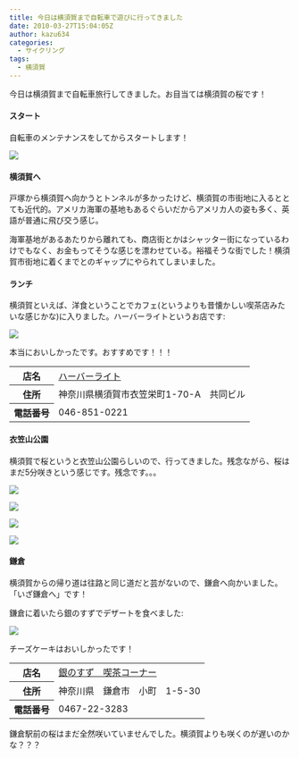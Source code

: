 ```yaml
---
title: 今日は横須賀まで自転車で遊びに行ってきました
date: 2010-03-27T15:04:05Z
author: kazu634
categories:
  - サイクリング
tags:
  - 横須賀
---
```

<div class="section">
<p>
    今日は横須賀まで自転車旅行してきました。お目当ては横須賀の桜です！
</p>

<h4>
    スタート
</h4>

<p>
    自転車のメンテナンスをしてからスタートします！
</p>

<p>
<center>
</center>
</p>

<p>
<a href="http://flickr.com/photos/42332031@N02/4466265621/" onclick="__gaTracker('send', 'event', 'outbound-article', 'http://flickr.com/photos/42332031@N02/4466265621/', '');" title="Bicycle"><img src="http://farm5.static.flickr.com/4030/4466265621_6118683d20.jpg" /></a>
</p></p>

<h4>
    横須賀へ
</h4>

<p>
    戸塚から横須賀へ向かうとトンネルが多かったけど、横須賀の市街地に入るととても近代的。アメリカ海軍の基地もあるぐらいだからアメリカ人の姿も多く、英語が普通に飛び交う感じ。
</p>

<p>
    海軍基地があるあたりから離れても、商店街とかはシャッター街になっているわけでもなく、お金もってそうな感じを漂わせている。裕福そうな街でした！横須賀市街地に着くまでとのギャップにやられてしまいました。
</p>

<h4>
    ランチ
</h4>

<p>
    横須賀といえば、洋食ということでカフェ(というよりも昔懐かしい喫茶店みたいな感じかな)に入りました。ハーバーライトというお店です:
</p>

<p>
<center>
</center>
</p>

<p>
<a href="http://flickr.com/photos/42332031@N02/4466265931/" onclick="__gaTracker('send', 'event', 'outbound-article', 'http://flickr.com/photos/42332031@N02/4466265931/', '');" title="photo"><img src="http://farm3.static.flickr.com/2759/4466265931_69e3bdc3d4.jpg" /></a>
</p></p>

<p>
    本当においしかったです。おすすめです！！！
</p>

<table>
<tr>
<th>
        店名
</th>

<td>
<a href="http://www.doko.jp/search/shop/sc1035129/?vos=apidoko1" onclick="__gaTracker('send', 'event', 'outbound-article', 'http://www.doko.jp/search/shop/sc1035129/?vos=apidoko1', 'ハーバーライト');" target="_blank">ハーバーライト</a>
</td>
</tr>

<tr>
<th>
        住所
</th>

<td>
        神奈川県横須賀市衣笠栄町1-70-A　共同ビル
</td>
</tr>

<tr>
<th>
        電話番号
</th>

<td>
        046-851-0221
</td>
</tr>
</table>

<h4>
    衣笠山公園
</h4>

<p>
    横須賀で桜というと衣笠山公園らしいので、行ってきました。残念ながら、桜はまだ5分咲きという感じです。残念です。。。
</p>

<p>
<center>
</center>
</p>

<p>
<a href="http://flickr.com/photos/42332031@N02/4466286623/" onclick="__gaTracker('send', 'event', 'outbound-article', 'http://flickr.com/photos/42332031@N02/4466286623/', '');" title="P3271554"><img src="http://farm5.static.flickr.com/4044/4466286623_2ce83aace6.jpg" /></a>
</p></p>

<p>
<center>
</center>
</p>

<p>
<a href="http://flickr.com/photos/42332031@N02/4466286851/" onclick="__gaTracker('send', 'event', 'outbound-article', 'http://flickr.com/photos/42332031@N02/4466286851/', '');" title="P3271560"><img src="http://farm5.static.flickr.com/4069/4466286851_207aa3a9ed.jpg" /></a>
</p></p>

<p>
<center>
</center>
</p>

<p>
<a href="http://flickr.com/photos/42332031@N02/4466287103/" onclick="__gaTracker('send', 'event', 'outbound-article', 'http://flickr.com/photos/42332031@N02/4466287103/', '');" title="P3271563"><img src="http://farm5.static.flickr.com/4028/4466287103_785e403360.jpg" /></a>
</p></p>

<p>
<center>
</center>
</p>

<p>
<a href="http://flickr.com/photos/42332031@N02/4467061028/" onclick="__gaTracker('send', 'event', 'outbound-article', 'http://flickr.com/photos/42332031@N02/4467061028/', '');" title="P3271567"><img src="http://farm3.static.flickr.com/2492/4467061028_8568118546.jpg" /></a>
</p></p>

<h4>
    鎌倉
</h4>

<p>
    横須賀からの帰り道は往路と同じ道だと芸がないので、鎌倉へ向かいました。「いざ鎌倉へ」です！
</p>

<p>
    鎌倉に着いたら銀のすずでデザートを食べました:
</p>

<p>
<center>
</center>
</p>

<p>
<a href="http://flickr.com/photos/42332031@N02/4467040214/" onclick="__gaTracker('send', 'event', 'outbound-article', 'http://flickr.com/photos/42332031@N02/4467040214/', '');" title="Cheese cake"><img src="http://farm5.static.flickr.com/4019/4467040214_c8fd55c271.jpg" /></a>
</p></p>

<p>
    チーズケーキはおいしかったです！
</p>

<table>
<tr>
<th>
        店名
</th>

<td>
<a href="http://www.doko.jp/search/shop/sc1018617/?vos=apidoko1" onclick="__gaTracker('send', 'event', 'outbound-article', 'http://www.doko.jp/search/shop/sc1018617/?vos=apidoko1', '銀のすず　喫茶コーナー');" target="_blank">銀のすず　喫茶コーナー</a>
</td>
</tr>

<tr>
<th>
        住所
</th>

<td>
        神奈川県　鎌倉市　小町　1-5-30
</td>
</tr>

<tr>
<th>
        電話番号
</th>

<td>
        0467-22-3283
</td>
</tr>
</table>

<p>
    鎌倉駅前の桜はまだ全然咲いていませんでした。横須賀よりも咲くのが遅いのかな？？？
</p>
</div>
